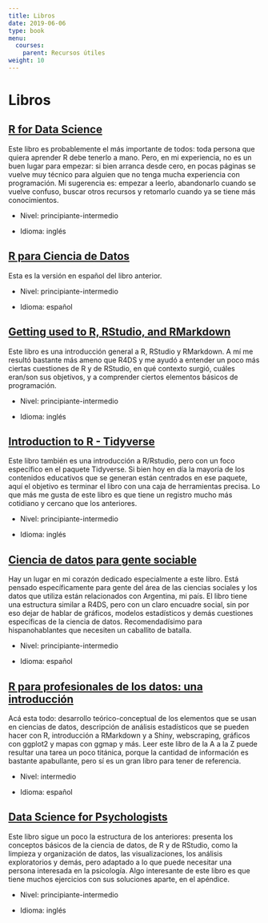 ```yaml
---
title: Libros
date: 2019-06-06
type: book
menu:
  courses:
    parent: Recursos útiles
weight: 10
---
```


# Libros

## [R for Data Science](https://r4ds.had.co.nz/)

Este libro es probablemente el más importante de todos: toda persona que quiera aprender R debe tenerlo a mano. Pero, en mi experiencia, no es un buen lugar para empezar: si bien arranca desde cero, en pocas páginas se vuelve muy técnico para alguien que no tenga mucha experiencia con programación. Mi sugerencia es: empezar a leerlo, abandonarlo cuando se vuelve confuso, buscar otros recursos y retomarlo cuando ya se tiene más conocimientos.

-   Nivel: principiante-intermedio

-   Idioma: inglés

## [R para Ciencia de Datos](https://es.r4ds.hadley.nz/)

Esta es la versión en español del libro anterior.

-   Nivel: principiante-intermedio

-   Idioma: español

## [Getting used to R, RStudio, and RMarkdown](https://rbasics.netlify.app/)

Este libro es una introducción general a R, RStudio y RMarkdown. A mí me resultó bastante más ameno que R4DS y me ayudó a entender un poco más ciertas cuestiones de R y de RStudio, en qué contexto surgió, cuáles eran/son sus objetivos, y a comprender ciertos elementos básicos de programación.

-   Nivel: principiante-intermedio

-   Idioma: inglés

## [Introduction to R - Tidyverse](https://bookdown.org/ansellbr/WEHI_tidyR_course_book/)

Este libro también es una introducción a R/Rstudio, pero con un foco específico en el paquete Tidyverse. Si bien hoy en día la mayoría de los contenidos educativos que se generan están centrados en ese paquete, aquí el objetivo es terminar el libro con una caja de herramientas precisa. Lo que más me gusta de este libro es que tiene un registro mucho más cotidiano y cercano que los anteriores.

-   Nivel: principiante-intermedio

-   Idioma: inglés

## [Ciencia de datos para gente sociable](https://bitsandbricks.github.io/ciencia_de_datos_gente_sociable/)

Hay un lugar en mi corazón dedicado especialmente a este libro. Está pensado específicamente para gente del área de las ciencias sociales y los datos que utiliza están relacionados con Argentina, mi país. El libro tiene una estructura similar a R4DS, pero con un claro encuadre social, sin por eso dejar de hablar de gráficos, modelos estadísticos y demás cuestiones específicas de la ciencia de datos. Recomendadísimo para hispanohablantes que necesiten un caballito de batalla.

-   Nivel: principiante-intermedio

-   Idioma: español

## [R para profesionales de los datos: una introducción](https://www.datanalytics.com/libro_r/index.html)

Acá esta todo: desarrollo teórico-conceptual de los elementos que se usan en ciencias de datos, descripción de análisis estadísticos que se pueden hacer con R, introducción a RMarkdown y a Shiny, webscraping, gráficos con ggplot2 y mapas con ggmap y más. Leer este libro de la A a la Z puede resultar una tarea un poco titánica, porque la cantidad de información es bastante apabullante, pero sí es un gran libro para tener de referencia.

-   Nivel: intermedio

-   Idioma: español

## [Data Science for Psychologists](https://bookdown.org/hneth/ds4psy/)

Este libro sigue un poco la estructura de los anteriores: presenta los conceptos básicos de la ciencia de datos, de R y de RStudio, como la limpieza y organización de datos, las visualizaciones, los análisis exploratorios y demás, pero adaptado a lo que puede necesitar una persona interesada en la psicología. Algo interesante de este libro es que tiene muchos ejercicios con sus soluciones aparte, en el apéndice.

-   Nivel: principiante-intermedio

-   Idioma: inglés
